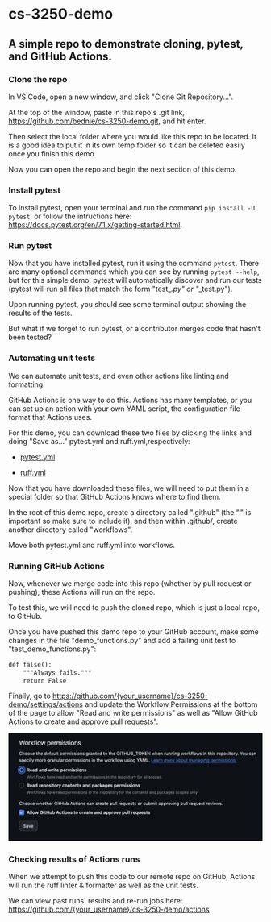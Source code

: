 # cs-3250-demo
## A simple repo to demonstrate cloning, pytest, and GitHub Actions.

### Clone the repo

In VS Code, open a new window, and click "Clone Git Repository...".

At the top of the window, paste in this repo's .git link, https://github.com/bednie/cs-3250-demo.git, and hit enter. 

Then select the local folder where you would like this repo to be located. It is a good idea to put it in its own temp folder so it can be deleted easily once you finish this demo.

Now you can open the repo and begin the next section of this demo. 

### Install pytest

To install pytest, open your terminal and run the command ```pip install -U pytest```, or follow the intructions here: https://docs.pytest.org/en/7.1.x/getting-started.html.

### Run pytest 

Now that you have installed pytest, run it using the command ```pytest```. There are many optional commands which you can see by running ```pytest --help```, but for this simple demo, pytest will automatically discover and run our tests (pytest will run all files that match the form "test_*.py" or "*_test.py"). 

Upon running pytest, you should see some terminal output showing the results of the tests. 

But what if we forget to run pytest, or a contributor merges code that hasn't been tested?

### Automating unit tests

We can automate unit tests, and even other actions like linting and formatting.

GitHub Actions is one way to do this. Actions has many templates, or you can set up an action with your own YAML script, the configuration file format that Actions uses.

For this demo, you can download these two files by clicking the links and doing "Save as..." pytest.yml and ruff.yml,respectively: 

- [pytest.yml](https://gist.githubusercontent.com/bednie/bbf1418b5a5af15cfb0a548a4865cfec/raw/d68b6f0568532209ec35056cf01e9058955a92e8/pytest.yml)

- [ruff.yml](https://gist.githubusercontent.com/bednie/7d2863227e4263b618eb91656681227d/raw/d1f1017a7dd73803de09198dc43855493b729ac5/ruff.yml)

Now that you have downloaded these files, we will need to put them in a special folder so that GitHub Actions knows where to find them. 

In the root of this demo repo, create a directory called ".github" (the "." is important so make sure to include it), and then within .github/, create another directory called "workflows".

Move both pytest.yml and ruff.yml into workflows. 

### Running GitHub Actions


Now, whenever we merge code into this repo (whether by pull request or pushing), these Actions will run on the repo. 

To test this, we will need to push the cloned repo, which is just a local repo, to GitHub. 

Once you have pushed this demo repo to your GitHub account, make some changes in the file "demo_functions.py" and add a failing unit test to "test_demo_functions.py":

```
def false():
    """Always fails."""
    return False
```

Finally, go to https://github.com/{your_username}/cs-3250-demo/settings/actions and update the Workflow Permissions at the bottom of the page to allow "Read and write permissions" as well as "Allow GitHub Actions to create and approve pull requests".

![workflow-permissions.png](/workflow_permissions.png)

### Checking results of Actions runs 

When we attempt to push this code to our remote repo on GitHub, Actions will run the ruff linter & formatter as well as the unit tests.

We can view past runs' results and re-run jobs here: https://github.com/{your_username}/cs-3250-demo/actions


